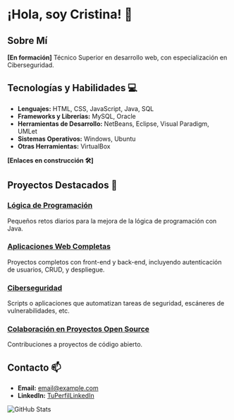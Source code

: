 # ¡Hola, soy Cristina! 👋

## Sobre Mí
**[En formación]**
Técnico Superior en desarrollo web, con especialización en Ciberseguridad.

## Tecnologías y Habilidades 💻

- **Lenguajes:** HTML, CSS, JavaScript, Java, SQL
- **Frameworks y Librerías:** MySQL, Oracle
- **Herramientas de Desarrollo:** NetBeans, Eclipse, Visual Paradigm, UMLet
- **Sistemas Operativos:** Windows, Ubuntu
- **Otras Herramientas:** VirtualBox

**[Enlaces en construcción 🛠️]**

## Proyectos Destacados 🚀

### [Lógica de Programación](https://github.com/tu-usuario/personal-portfolio)
Pequeños retos diarios para la mejora de la lógica de programación con Java.

### [Aplicaciones Web Completas](https://github.com/tu-usuario/personal-portfolio)
Proyectos completos con front-end y back-end, incluyendo autenticación de usuarios, CRUD, y despliegue.

### [Ciberseguridad](https://github.com/tu-usuario/personal-portfolio)
Scripts o aplicaciones que automatizan tareas de seguridad, escáneres de vulnerabilidades, etc.

### [Colaboración en Proyectos Open Source](https://github.com/tu-usuario/personal-portfolio)
Contribuciones a proyectos de código abierto.

## Contacto 📫

- **Email:** [email@example.com](mail:email@example.com)
- **LinkedIn:** [TuPerfilLinkedIn](https://www.linkedin.com/usuario/)


![GitHub Stats](https://github-readme-stats.vercel.app/api?username=tu-usuario&show_icons=true&theme=radical)
